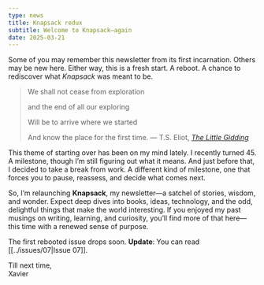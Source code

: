 ```yaml
---
type: news
title: Knapsack redux
subtitle: Welcome to Knapsack—again
date: 2025-03-21
---
```


Some of you may remember this newsletter from its first incarnation. Others may be new here. Either way, this is a fresh start. A reboot. A chance to rediscover what _Knapsack_ was meant to be.

> We shall not cease from exploration
> 
> and the end of all our exploring
> 
> Will be to arrive where we started
> 
> And know the place for the first time.
> — T.S. Eliot, _[The Little Gidding](https://www.columbia.edu/itc/history/winter/w3206/edit/tseliotlittlegidding.html)_


This theme of starting over has been on my mind lately. I recently turned 45. A milestone, though I’m still figuring out what it means. And just before that, I decided to take a break from work. A different kind of milestone, one that forces you to pause, reassess, and decide what comes next.

So, I’m relaunching **Knapsack**, my newsletter—a satchel of stories, wisdom, and wonder. Expect deep dives into books, ideas, technology, and the odd, delightful things that make the world interesting. If you enjoyed my past musings on writing, learning, and curiosity, you’ll find more of that here—this time with a renewed sense of purpose.

The first rebooted issue drops soon. **Update**: You can read [[../issues/07|Issue 07]].

Till next time,  
Xavier